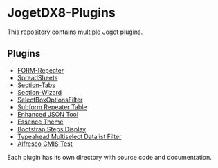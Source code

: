 # JogetDX8-Plugins

This repository contains multiple Joget plugins.

## Plugins

- [FORM-Repeater](form_repeater/README.md)
- [SpreadSheets](SpreadSheet/README.md)
- [Section-Tabs](section-tabs/README.md)
- [Section-Wizard](section-wizard/README.md)
- [SelectBoxOptionsFilter](select-box-options-filter/README.md)
- [Subform Repeater Table](ajax-selectbox/README.md)
- [Enhanced JSON Tool](enhanced-json-tool-main/README.md)
- [Essence Theme](essence-theme-main/README.md)
- [Bootstrap Steps Display](bootstrap-steps-display/README.md)
- [Typeahead Multiselect Datalist Filter](typeahead-multiselect-datalist-filter/README.md)
- [Alfresco CMIS Test](alfresco-cmis-test/README.md)

Each plugin has its own directory with source code and documentation.
